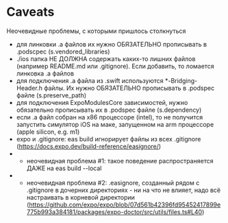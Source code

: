 # Caveats

Неочевидные проблемы, с которыми пришлось столкнуться

- для линковки .a файлов их нужно ОБЯЗАТЕЛЬНО прописывать в .podscpec (s.vendored_libraries)
- ./ios папка НЕ ДОЛЖНА содержать каких-то лишних файлов (например README.md или .gitignore). Если добавить, то ломается линковка .a файлов
- для подключения .a файла из .swift используются *-Bridging-Header.h файлы. Их нужно ОБЯЗАТЕЛЬНО прописывать в .podspec файле (s.preserve_path)
- для подключения ExpoModulesCore зависимостей, нужно обязательно прописывать их в .podspec файле (s.dependency)
- если .a файл собран на x86 процессоре (intel), то не получится запустить симулятор iOS на маке, запущенном на arm процессоре (apple silicon, e.g. m1)
- expo и .gitignore: eas build игнорирует файлы из всех .gitignore (https://docs.expo.dev/build-reference/easignore/)
- - неочевидная проблема #1: такое поведение распространяется ДАЖЕ на eas build --local
- - неочевидная проблема #2: .easignore, созданный рядом с .gitignore в дочерних директориях - ни на что не влияет, надо всё настраивать в корневой директории (https://github.com/expo/expo/blob/07d561b42396fd95452417899e775b993a384181/packages/expo-doctor/src/utils/files.ts#L40)